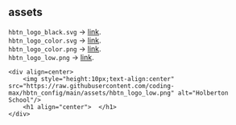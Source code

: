 ## assets

`hbtn_logo_black.svg` -> [link](https://raw.githubusercontent.com/coding-max/hbtn_config/main/assets/hbtn_logo_black.svg).  
`hbtn_logo_color.svg` -> [link](https://raw.githubusercontent.com/coding-max/hbtn_config/main/assets/hbtn_logo_color.svg).  
`hbtn_logo_color.png` -> [link](https://raw.githubusercontent.com/coding-max/hbtn_config/main/assets/hbtn_logo_color.png).  
`hbtn_logo_low.png` -> [link](https://raw.githubusercontent.com/coding-max/hbtn_config/main/assets/hbtn_logo_low.png).  

```
<div align=center>  
    <img style="height:10px;text-align:center" src="https://raw.githubusercontent.com/coding-max/hbtn_config/main/assets/hbtn_logo_low.png" alt="Holberton School"/>  
    <h1 align="center">  </h1>  
</div>
```  
